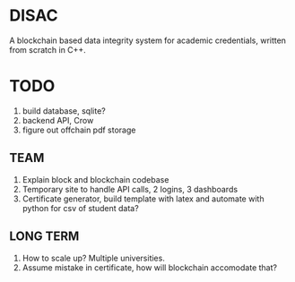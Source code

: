 # DISAC
A blockchain based data integrity system for academic credentials, written from scratch in C++.

# TODO
1. build database, sqlite?
2. backend API, Crow
3. figure out offchain pdf storage

## TEAM
1. Explain block and blockchain codebase
2. Temporary site to handle API calls, 2 logins, 3 dashboards
3. Certificate generator, build template with latex and automate with python for csv of student data?

## LONG TERM
1. How to scale up? Multiple universities.
2. Assume mistake in certificate, how will blockchain accomodate that?